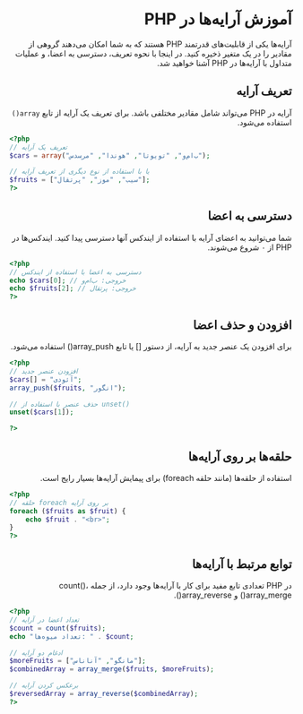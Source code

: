 <div dir="rtl">

# آموزش آرایه‌ها در PHP

آرایه‌ها یکی از قابلیت‌های قدرتمند PHP هستند که به شما امکان می‌دهند گروهی از مقادیر را در یک متغیر ذخیره کنید. در اینجا با نحوه تعریف، دسترسی به اعضا، و عملیات متداول با آرایه‌ها در PHP آشنا خواهید شد.

## تعریف آرایه

آرایه در PHP می‌تواند شامل مقادیر مختلفی باشد. برای تعریف یک آرایه از تابع `array()` استفاده می‌شود.

<div dir="ltr">

```php
<?php
// تعریف یک آرایه
$cars = array("ب‌ام‌و", "تویوتا", "هوندا", "مرسدس");

// یا با استفاده از نوع دیگری از تعریف آرایه
$fruits = ["سیب", "موز", "پرتقال"];
?>
```

</div>

## دسترسی به اعضا
شما می‌توانید به اعضای آرایه با استفاده از ایندکس آنها دسترسی پیدا کنید. ایندکس‌ها در PHP از ۰ شروع می‌شوند.

<div dir="ltr">

```php
<?php
// دسترسی به اعضا با استفاده از ایندکس
echo $cars[0]; // خروجی: ب‌ام‌و
echo $fruits[2]; // خروجی: پرتقال
?>

```

</div>

## افزودن و حذف اعضا
برای افزودن یک عنصر جدید به آرایه، از دستور [] یا تابع array_push() استفاده می‌شود.

<div dir="ltr">

```php
<?php
// افزودن عنصر جدید
$cars[] = "آئودی";
array_push($fruits, "انگور");

// حذف عنصر با استفاده از unset()
unset($cars[1]);

?>

```

</div>

## حلقه‌ها بر روی آرایه‌ها
استفاده از حلقه‌ها (مانند حلقه foreach) برای پیمایش آرایه‌ها بسیار رایج است.

<div dir="ltr">

```php
<?php
// حلقه foreach بر روی آرایه
foreach ($fruits as $fruit) {
    echo $fruit . "<br>";
}
?>

```

</div>

## توابع مرتبط با آرایه‌ها
در PHP تعدادی تابع مفید برای کار با آرایه‌ها وجود دارد، از جمله count()، array_merge() و array_reverse().

<div dir="ltr">

```php
<?php
// تعداد اعضا در آرایه
$count = count($fruits);
echo "تعداد میوه‌ها: " . $count;

// ادغام دو آرایه
$moreFruits = ["مانگو", "آناناس"];
$combinedArray = array_merge($fruits, $moreFruits);

// برعکس کردن آرایه
$reversedArray = array_reverse($combinedArray);
?>

```

</div>


</div>

